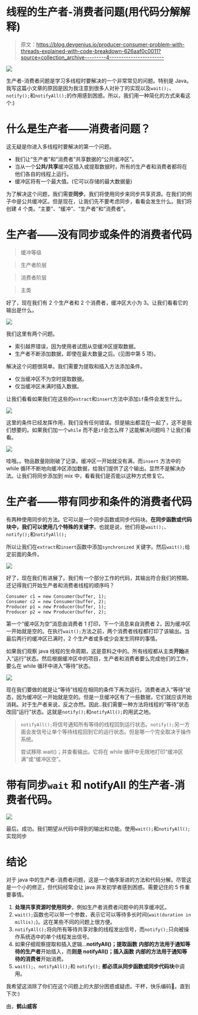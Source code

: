 # 线程的生产者-消费者问题(用代码分解解释)

> 原文：<https://blog.devgenius.io/producer-consumer-problem-with-threads-explained-with-code-breakdown-626aaf0c0011?source=collection_archive---------4----------------------->

![](img/29e1f15377b5c81008264057d16c046c.png)

生产者-消费者问题是学习多线程时要解决的一个非常常见的问题。特别是 Java。我写这篇小文章的原因是因为我注意到很多人对补丁的实现以及`wait();`、`notify();`和`notifyAll();`的作用感到困惑。所以，我们用一种简化的方式来看这个:)

# 什么是生产者——消费者问题？

这无疑是你进入多线程时要解决的第一个问题。

*   我们让“生产者”和“消费者”共享数据的“公共缓冲区”。
*   当从一个**公共/共享**缓冲区插入或提取数据时，所有的生产者和消费者都将在他们各自的线程上运行。
*   缓冲区将有一个最大值。(它可以存储的最大数据量)

为了解决这个问题，我们需要**同步**。我们将使用同步来同步共享资源。在我们的例子中是公共缓冲区。但是现在，让我们先不要考虑同步，看看会发生什么。我们将创建 4 个类。“主要”、“缓冲”、“生产者”和“消费者”。

# 生产者——没有同步或条件的消费者代码

> 缓冲等级

> 生产者阶层

> 消费者阶层

> 主类

好了，现在我们有 2 个生产者和 2 个消费者，缓冲区大小为 3。让我们看看它的输出是什么。

![](img/809be56a2d25aba316fe137ed191e919.png)

我们这里有两个问题。

*   索引越界错误，因为使用者试图从空缓冲区提取数据。
*   生产者不断添加数据，即使在最大数量之后。(见图中第 5 项)。

解决这个问题很简单。我们需要为提取和插入方法添加条件。

*   仅当缓冲区不为空时提取数据。
*   仅当缓冲区未满时插入数据。

让我们看看如果我们在这些的`extract`和`insert`方法中添加`if`条件会发生什么。

![](img/3b6479cc137ed240c8f8a73894810d7b.png)

这里的条件已经发挥作用，我们没有任何错误。但是输出都混在一起了，这不是我们想要的。如果我们加一个`while` 而不是`if`会怎么样？这能解决问题吗？让我们看看。

![](img/2e45bd9ab7f4d62346beb732140e697a.png)

哇哦。。物品数量刚刚破了记录。缓冲区一开始就没有满，而`insert` 方法中的 while 循环不断地向缓冲区添加数据，给我们提供了这个输出。显然不是解决办法。让我们将同步添加到 mix 中，看看我们是否能以这种方式修复它。

# 生产者——带有同步和条件的消费者代码

有两种使用同步的方法。它可以是一个同步函数或同步代码块。**在同步函数或代码块中，我们可以使用几个特殊的关键字**。也就是说，他们将是`wait();`、`notify();`和`notifyAll();`

所以让我们在`extract`和`insert`函数中添加`synchronized` 关键字。然后`wait();`给定前面的条件。

![](img/2abac0434b304d73a25b1b9cd925eb9a.png)

好了，现在我们有进展了。我们有一个部分工作的代码，其输出符合我们的预期。还记得我们开始生产者和消费者线程的顺序吗？

```
Consumer c1 = new Consumer(buffer, 1);
Consumer c2 = new Consumer(buffer, 2);
Producer p1 = new Producer(buffer, 1);
Producer p2 = new Producer(buffer, 2);
```

第一个“缓冲区为空”消息由消费者 1 打印，下一个消息来自消费者 2，因为缓冲区一开始就是空的。在执行`wait();`方法之前，两个消费者线程都打印了该输出。当最后两行的缓冲区已满时，2 个生产者或多或少会发生同样的事情。

如果我们观察 java 线程的生命周期，这是意料之中的。所有线程都从主类**开始**进入“运行”状态。然后根据缓冲区中的项目，生产者和消费者要么完成他们的工作，要么在 while 循环中进入“等待”状态。

![](img/fb93de927668bd87ae04f6b99f991787.png)

现在我们要做的就是让“等待”线程在相同的条件下再次运行。消费者进入“等待”状态，因为缓冲区一开始就是空的。但是一旦缓冲区有了一些数据，它们就应该开始消耗。对于生产者来说，反之亦然。因此..我们需要一种方法将线程的“等待”状态改回“运行”状态。这就是`notify();`和`notifyAll();`的用武之地。

> `notifyAll();`将信号通知所有等待的线程回到运行状态。`notify();`另一方面会发信号让单个等待线程回到它的运行状态。但是哪一个完全取决于操作系统。
> 
> 尝试移除 wait()；并查看输出。它将在 while 循环中无限地打印“缓冲区满”或“缓冲区空”。

# 带有同步`wait` 和 notifyAll 的生产者-消费者代码。

![](img/3bc756b1a80649622a23e730486d30ce.png)

最后。成功。我们期望从代码中得到的输出和功能。使用`wait();`和`notifyAll();`实现同步

# 结论

对于 java 中的生产者-消费者问题，这是一个循序渐进的方法和代码分解。尽管这是一个小的修正，但代码经常会让 java 并发初学者感到困惑。需要记住的 5 件重要事情。

1.  **处理共享资源时使用同步**。例如生产者消费者问题中的共享缓冲区。
2.  `wait();`函数也可以带一个参数，表示它可以等待多长时间(`wait(duration in millis);`)。这在某些不同的问题上很方便。
3.  `notifyAll();`将向所有等待共享对象的线程发出信号，而`notify();`只向被操作系统选中的单个线程发出信号。
4.  如果仔细观察提取和插入逻辑…**notifyAll()；提取函数** **内部的方法用于通知等待的生产者**开始插入，而**则是 notifyAll()；插入函数** **内部的方法用于通知等待的消费者**开始消费。
5.  `wait();`、`notifyAll();`和 `notify();` **都必须从同步函数或同步代码块**中调用。

我希望这消除了你们在这个问题上的大部分困惑或疑虑。干杯，快乐编码🍺。直到下次:)

由，**鹤山威客**